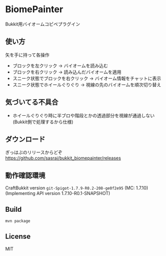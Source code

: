 # BiomePainter
Bukkit用バイオームコピペプラグイン


## 使い方
矢を手に持って各操作
- ブロックを左クリック → バイオームを読み込む
- ブロックを右クリック → 読み込んだバイオームを適用
- スニーク状態でブロックを右クリック → バイオーム情報をチャットに表示
- スニーク状態でホイールぐりぐり → 視線の先のバイオームを順次切り替え


## 気づいてる不具合
- ホイールぐりぐり時に半ブロや階段とかの透過部分を視線が通過しない(Bukkit側で処理するから仕様)

## ダウンロード
ぎっはぶのリリースからどぞ
https://github.com/sasrai/bukkit_biomepainter/releases


## 動作確認環境
CraftBukkit version `git-Spigot-1.7.9-R0.2-208-ge0f2e95` (MC: 1.7.10) (Implementing API version 1.7.10-R0.1-SNAPSHOT)


## Build
`mvn package`


## License
MIT
